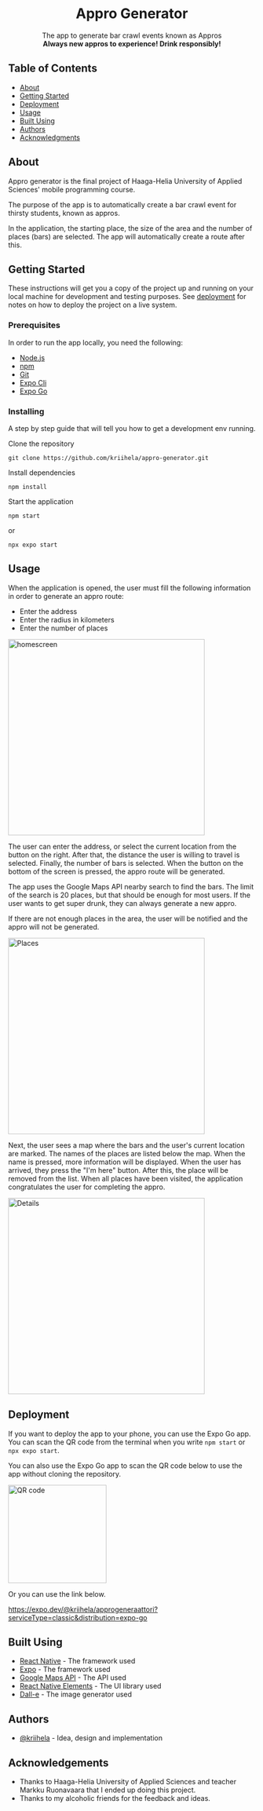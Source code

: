 <h1 align="center">Appro Generator</h1>

<p align="center"> The app to generate bar crawl events known as Appros <br>
<b> Always new appros to experience! Drink responsibly! </b>
</p>

## Table of Contents

- [About](#about)
- [Getting Started](#getting_started)
- [Deployment](#deployment)
- [Usage](#usage)
- [Built Using](#built_using)
- [Authors](#authors)
- [Acknowledgments](#acknowledgement)

## About <a name = "about"></a>

Appro generator is the final project of Haaga-Helia University of Applied Sciences' mobile programming course.

The purpose of the app is to automatically create a bar crawl event for thirsty students, known as appros.

In the application, the starting place, the size of the area and the number of places (bars) are selected. The app will automatically create a route after this.

## Getting Started <a name = "getting_started"></a>

These instructions will get you a copy of the project up and running on your local machine for development and testing purposes. See [deployment](#deployment) for notes on how to deploy the project on a live system.

### Prerequisites

In order to run the app locally, you need the following:
* [Node.js](https://nodejs.org/en/)
* [npm](https://docs.npmjs.com/downloading-and-installing-node-js-and-npm)
* [Git](https://www.git-scm.com/)
* [Expo Cli](https://docs.expo.dev/get-started/installation/#1-expo-cli)
* [Expo Go](https://docs.expo.dev/get-started/installation/#2-expo-go-app-for-android-and)

### Installing

A step by step guide that will tell you how to get a development env running.

Clone the repository

```
git clone https://github.com/kriihela/appro-generator.git
```

Install dependencies

```
npm install
```

Start the application

```
npm start
```
or
```
npx expo start
```

## Usage <a name="usage"></a>

When the application is opened, the user must fill the following information in order to generate an appro route:
* Enter the address
* Enter the radius in kilometers
* Enter the number of places

<img src="https://github.com/kriihela/appro-generator/blob/main/readme-images/IMG_2798.jpg" alt="homescreen" width="400"/>

The user can enter the address, or select the current location from the button on the right. After that, the distance the user is willing to travel is selected. Finally, the number of bars is selected. When the button on the bottom of the screen is pressed, the appro route will be generated.

The app uses the Google Maps API nearby search to find the bars. The limit of the search is 20 places, but that should be enough for most users. If the user wants to get super drunk, they can always generate a new appro.

If there are not enough places in the area, the user will be notified and the appro will not be generated.

<img src="https://github.com/kriihela/appro-generator/blob/main/readme-images/IMG_2799.jpg" alt="Places" width="400"/>

Next, the user sees a map where the bars and the user's current location are marked. The names of the places are listed below the map. When the name is pressed, more information will be displayed. When the user has arrived, they press the "I'm here" button. After this, the place will be removed from the list. When all places have been visited, the application congratulates the user for completing the appro.

<img src="https://github.com/kriihela/appro-generator/blob/main/readme-images/IMG_2800.jpg" alt="Details" width="400"/>

## Deployment <a name = "deployment"></a>

If you want to deploy the app to your phone, you can use the Expo Go app. You can scan the QR code from the terminal when you write `npm start` or `npx expo start`.

You can also use the Expo Go app to scan the QR code below to use the app without cloning the repository.

<img width=200px height=200px src="https://qr.expo.dev/expo-go?owner=kriihela&slug=approgeneraattori&releaseChannel=default&host=exp.host" alt="QR code"></a>

Or you can use the link below.

https://expo.dev/@kriihela/approgeneraattori?serviceType=classic&distribution=expo-go

## Built Using <a name = "built_using"></a>

- [React Native](https://reactnative.dev/) - The framework used
- [Expo](https://expo.dev/) - The framework used
- [Google Maps API](https://developers.google.com/maps/documentation) - The API used
- [React Native Elements](https://reactnativeelements.com/) - The UI library used
- [Dall-e](https://openai.com/blog/dall-e/) - The image generator used

## Authors <a name = "authors"></a>

- [@kriihela](https://github.com/kriihela) - Idea, design and implementation

## Acknowledgements <a name = "acknowledgement"></a>

- Thanks to Haaga-Helia University of Applied Sciences and teacher Markku Ruonavaara that I ended up doing this project.
- Thanks to my alcoholic friends for the feedback and ideas.